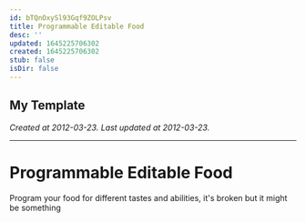```yaml
---
id: bTQnOxySl93Gqf9ZOLPsv
title: Programmable Editable Food
desc: ''
updated: 1645225706302
created: 1645225706302
stub: false
isDir: false
---
```

My Template
---

_Created at 2012-03-23._
_Last updated at 2012-03-23._




---

# Programmable Editable Food


Program your food for different tastes and abilities, it's broken but it might be something

